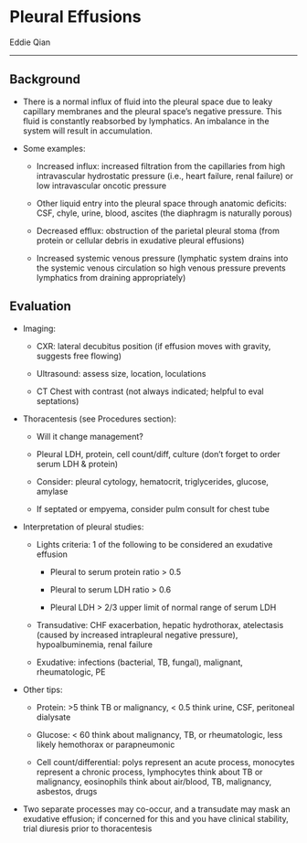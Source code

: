 # Pleural Effusions 

Eddie Qian

---

## Background

- There is a normal influx of fluid into the pleural space due to
    leaky capillary membranes and the pleural space’s negative pressure.
    This fluid is constantly reabsorbed by lymphatics. An imbalance in
    the system will result in accumulation.

- Some examples:

    - Increased influx: increased filtration from the capillaries from
        high intravascular hydrostatic pressure (i.e., heart failure, renal
        failure) or low intravascular oncotic pressure

    - Other liquid entry into the pleural space through anatomic deficits:
        CSF, chyle, urine, blood, ascites (the diaphragm is naturally
        porous)

    - Decreased efflux: obstruction of the parietal pleural stoma (from
        protein or cellular debris in exudative pleural effusions)

    - Increased systemic venous pressure (lymphatic system drains into the
        systemic venous circulation so high venous pressure prevents
        lymphatics from draining appropriately)

## Evaluation

- Imaging:


    - CXR: lateral decubitus position (if effusion moves with gravity,
        suggests free flowing)

    - Ultrasound: assess size, location, loculations

    - CT Chest with contrast (not always indicated; helpful to eval
        septations)

- Thoracentesis (see Procedures section):

    - Will it change management?

    - Pleural LDH, protein, cell count/diff, culture (don’t forget to
        order serum LDH & protein)

    - Consider: pleural cytology, hematocrit, triglycerides, glucose,
        amylase

    - If septated or empyema, consider pulm consult for chest tube

- Interpretation of pleural studies:

    - Lights criteria: 1 of the following to be considered an exudative
        effusion

        - Pleural to serum protein ratio \> 0.5

        - Pleural to serum LDH ratio \> 0.6

        - Pleural LDH \> 2/3 upper limit of normal range of serum LDH

    - Transudative: CHF exacerbation, hepatic hydrothorax, atelectasis
        (caused by increased intrapleural negative pressure),
        hypoalbuminemia, renal failure

    - Exudative: infections (bacterial, TB, fungal), malignant,
        rheumatologic, PE

- Other tips:

    - Protein: \>5 think TB or malignancy, \< 0.5 think urine, CSF,
        peritoneal dialysate

    - Glucose: \< 60 think about malignancy, TB, or rheumatologic,
        less likely hemothorax or parapneumonic

    - Cell count/differential: polys represent an acute process,
        monocytes represent a chronic process, lymphocytes think about
        TB or malignancy, eosinophils think about air/blood, TB,
        malignancy, asbestos, drugs

- Two separate processes may co-occur, and a transudate may mask an
    exudative effusion; if concerned for this and you have clinical
    stability, trial diuresis prior to thoracentesis
